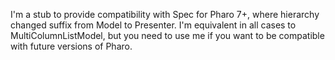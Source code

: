 I'm a stub to provide compatibility with Spec for Pharo 7+, where hierarchy changed suffix from Model to Presenter. 
I'm equivalent in all cases to MultiColumnListModel, but you need to use me if you want to be compatible with future versions of Pharo.
